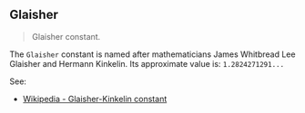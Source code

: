 ## Glaisher

> Glaisher constant.

The `Glaisher` constant is named after mathematicians James Whitbread Lee Glaisher and Hermann Kinkelin.
Its approximate value is: `1.2824271291...`

See:

* [Wikipedia - Glaisher-Kinkelin constant](http://en.wikipedia.org/wiki/Glaisher-Kinkelin_constant)
 
